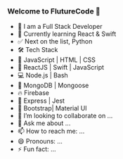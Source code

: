 ### Welcome to FlutureCode 👋

- 💪    I am a Full Stack Developer
- 🍎    Currently learning React & Swift
- ✅    Next on the list, Python
- 🛠  Tech Stack
- 👾  JavaScript | HTML | CSS
- 🐒  ReactJS | Swift | JavaScript
- 💻  Node.js | Bash
- 🦊  MongoDB | Mongoose
- 🔥  Firebase
- 🚀  Express | Jest
- 🌷  Bootstrap| Material UI
- 👯  I’m looking to collaborate on ...
- 💬  Ask me about ...
- 📫  How to reach me: ...
- 😄  Pronouns: ...
- ⚡  Fun fact: ...
